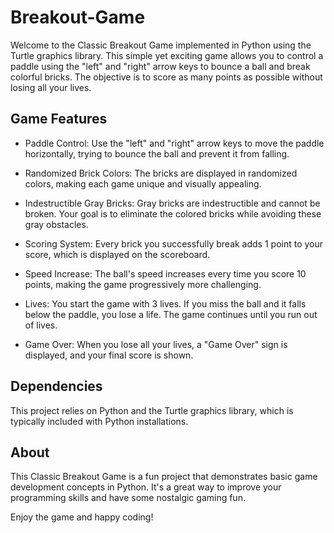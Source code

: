 # Breakout-Game

Welcome to the Classic Breakout Game implemented in Python using the Turtle graphics library. This simple yet exciting game allows you to control a paddle using the "left" and "right" arrow keys to bounce a ball and break colorful bricks. The objective is to score as many points as possible without losing all your lives.

## Game Features ##
- Paddle Control: Use the "left" and "right" arrow keys to move the paddle horizontally, trying to bounce the ball and prevent it from falling.

- Randomized Brick Colors: The bricks are displayed in randomized colors, making each game unique and visually appealing.

- Indestructible Gray Bricks: Gray bricks are indestructible and cannot be broken. Your goal is to eliminate the colored bricks while avoiding these gray obstacles.

- Scoring System: Every brick you successfully break adds 1 point to your score, which is displayed on the scoreboard.

- Speed Increase: The ball's speed increases every time you score 10 points, making the game progressively more challenging.

- Lives: You start the game with 3 lives. If you miss the ball and it falls below the paddle, you lose a life. The game continues until you run out of lives.

- Game Over: When you lose all your lives, a "Game Over" sign is displayed, and your final score is shown.

 ## Dependencies
This project relies on Python and the Turtle graphics library, which is typically included with Python installations.

## About
This Classic Breakout Game is a fun project that demonstrates basic game development concepts in Python. It's a great way to improve your programming skills and have some nostalgic gaming fun.

Enjoy the game and happy coding!
